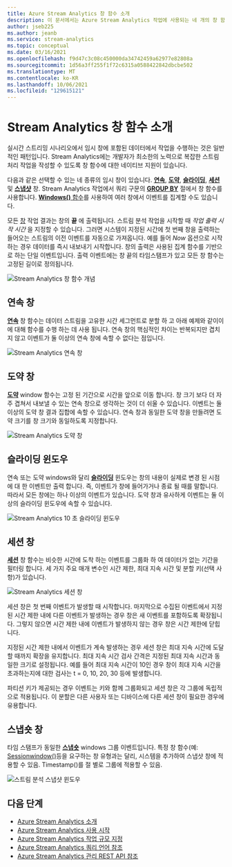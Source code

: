 ```yaml
---
title: Azure Stream Analytics 창 함수 소개
description: 이 문서에서는 Azure Stream Analytics 작업에 사용되는 네 개의 창 함수(연속, 도약, 슬라이딩, 세션)를 설명합니다.
author: jseb225
ms.author: jeanb
ms.service: stream-analytics
ms.topic: conceptual
ms.date: 03/16/2021
ms.openlocfilehash: f9d47c3c08c450000da34742459a62977e82808a
ms.sourcegitcommit: 1d56a3ff255f1f72c6315a0588422842dbcbe502
ms.translationtype: MT
ms.contentlocale: ko-KR
ms.lasthandoff: 10/06/2021
ms.locfileid: "129615121"
---
```

# <a name="introduction-to-stream-analytics-windowing-functions"></a>Stream Analytics 창 함수 소개

실시간 스트리밍 시나리오에서 임시 창에 포함된 데이터에서 작업을 수행하는 것은 일반적인 패턴입니다. Stream Analytics에는 개발자가 최소한의 노력으로 복잡한 스트림 처리 작업을 작성할 수 있도록 창 함수에 대한 네이티브 지원이 있습니다.

다음과 같은 선택할 수 있는 네 종류의 임시 창이 있습니다. [**연속**](/stream-analytics-query/tumbling-window-azure-stream-analytics), [**도약**](/stream-analytics-query/hopping-window-azure-stream-analytics), [**슬라이딩**](/stream-analytics-query/sliding-window-azure-stream-analytics), [**세션**](/stream-analytics-query/session-window-azure-stream-analytics) 및 [**스냅샷**](/stream-analytics-query/snapshot-window-azure-stream-analytics) 창.  Stream Analytics 작업에서 쿼리 구문의 [**GROUP BY**](/stream-analytics-query/group-by-azure-stream-analytics) 절에서 창 함수를 사용합니다. [ **Windows()** 함수](/stream-analytics-query/windows-azure-stream-analytics)를 사용하여 여러 창에서 이벤트를 집계할 수도 있습니다.

모든 [창](/stream-analytics-query/windowing-azure-stream-analytics) 작업 결과는 창의 **끝** 에 출력됩니다. 스트림 분석 작업을 시작할 때 *작업 출력 시작 시간* 을 지정할 수 있습니다. 그러면 시스템이 지정된 시간에 첫 번째 창을 출력하는 들어오는 스트림의 이전 이벤트를 자동으로 가져옵니다. 예를 들어 *Now* 옵션으로 시작하는 경우 데이터를 즉시 내보내기 시작합니다. 창의 출력은 사용된 집계 함수를 기반으로 하는 단일 이벤트입니다. 출력 이벤트에는 창 끝의 타임스탬프가 있고 모든 창 함수는 고정된 길이로 정의됩니다. 

![Stream Analytics 창 함수 개념](media/stream-analytics-window-functions/stream-analytics-window-functions-conceptual.png)

## <a name="tumbling-window"></a>연속 창

[**연속**](/stream-analytics-query/tumbling-window-azure-stream-analytics) 창 함수는 데이터 스트림을 고유한 시간 세그먼트로 분할 하 고 아래 예제와 같이이에 대해 함수를 수행 하는 데 사용 됩니다. 연속 창의 핵심적인 차이는 반복되지만 겹치지 않고 이벤트가 둘 이상의 연속 창에 속할 수 없다는 점입니다.

![Stream Analytics 연속 창](media/stream-analytics-window-functions/stream-analytics-window-functions-tumbling-intro.png)

## <a name="hopping-window"></a>도약 창

[**도약**](/stream-analytics-query/hopping-window-azure-stream-analytics) window 함수는 고정 된 기간으로 시간을 앞으로 이동 합니다. 창 크기 보다 더 자주 겹쳐서 내보낼 수 있는 연속 창으로 생각하는 것이 더 쉬울 수 있습니다. 이벤트는 둘 이상의 도약 창 결과 집합에 속할 수 있습니다. 연속 창과 동일한 도약 창을 만들려면 도약 크기를 창 크기와 동일하도록 지정합니다. 

![Stream Analytics 도약 창](media/stream-analytics-window-functions/stream-analytics-window-functions-hopping-intro.png)

## <a name="sliding-window"></a>슬라이딩 윈도우

연속 또는 도약 windows와 달리 [**슬라이딩**](/stream-analytics-query/sliding-window-azure-stream-analytics) 윈도우는 창의 내용이 실제로 변경 된 시점에 대 한 이벤트만 출력 합니다. 즉, 이벤트가 창에 들어가거나 종료 될 때를 말합니다. 따라서 모든 창에는 하나 이상의 이벤트가 있습니다. 도약 창과 유사하게 이벤트는 둘 이상의 슬라이딩 윈도우에 속할 수 있습니다.

![Stream Analytics 10 초 슬라이딩 윈도우](media/stream-analytics-window-functions/sliding-window-updated.png)

## <a name="session-window"></a>세션 창

[**세션**](/stream-analytics-query/session-window-azure-stream-analytics) 창 함수는 비슷한 시간에 도착 하는 이벤트를 그룹화 하 여 데이터가 없는 기간을 필터링 합니다. 세 가지 주요 매개 변수인 시간 제한, 최대 지속 시간 및 분할 키(선택 사항)가 있습니다.

![Stream Analytics 세션 창](media/stream-analytics-window-functions/stream-analytics-window-functions-session-intro.png)

세션 창은 첫 번째 이벤트가 발생할 때 시작합니다. 마지막으로 수집된 이벤트에서 지정된 시간 제한 내에 다른 이벤트가 발생하는 경우 창은 새 이벤트를 포함하도록 확장됩니다. 그렇지 않으면 시간 제한 내에 이벤트가 발생하지 않는 경우 창은 시간 제한에 닫힙니다.

지정된 시간 제한 내에서 이벤트가 계속 발생하는 경우 세션 창은 최대 지속 시간에 도달할 때까지 확장을 유지합니다. 최대 지속 시간 검사 간격은 지정된 최대 지속 시간과 동일한 크기로 설정됩니다. 예를 들어 최대 지속 시간이 10인 경우 창이 최대 지속 시간을 초과하는지에 대한 검사는 t = 0, 10, 20, 30 등에 발생합니다.

파티션 키가 제공되는 경우 이벤트는 키와 함께 그룹화되고 세션 창은 각 그룹에 독립적으로 적용됩니다. 이 분할은 다른 사용자 또는 디바이스에 다른 세션 창이 필요한 경우에 유용합니다.

## <a name="snapshot-window"></a>스냅숏 창

타임 스탬프가 동일한 [**스냅숏**](/stream-analytics-query/snapshot-window-azure-stream-analytics) windows 그룹 이벤트입니다. 특정 창 함수(예: [Sessionwindow()](/stream-analytics-query/session-window-azure-stream-analytics)등을 요구하는 창 유형과는 달리, 시스템을 추가하여 스냅샷 창에 적용할 수 있음. Timestamp()를 절 별로 그룹에 적용할 수 있음.

![스트림 분석 스냅샷 윈도우](media/stream-analytics-window-functions/snapshot.png)

## <a name="next-steps"></a>다음 단계
* [Azure Stream Analytics 소개](stream-analytics-introduction.md)
* [Azure Stream Analytics 사용 시작](stream-analytics-real-time-fraud-detection.md)
* [Azure  Stream Analytics 작업 규모 지정](stream-analytics-scale-jobs.md)
* [Azure  Stream Analytics 쿼리 언어 참조](/stream-analytics-query/stream-analytics-query-language-reference)
* [Azure Stream Analytics 관리 REST API 참조](/rest/api/streamanalytics/)
